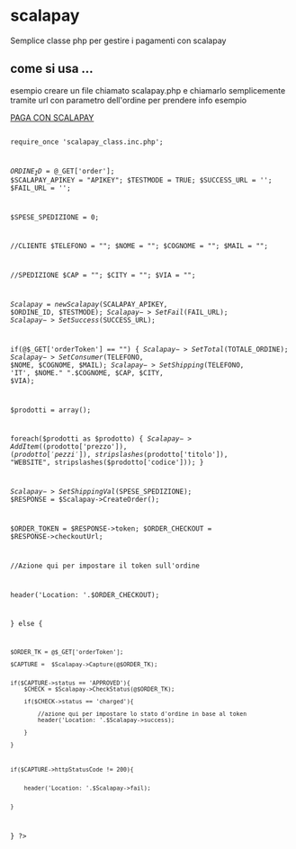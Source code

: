 # scalapay
Semplice classe php per gestire i pagamenti con scalapay


## come si usa ...


esempio creare un file chiamato scalapay.php e chiamarlo semplicemente tramite url con parametro dell'ordine 
per prendere info esempio 

<a href="scalapay.php?order=1234"> PAGA CON SCALAPAY </a>

<CODE>
<?php

require_once 'scalapay_class.inc.php';

$ORDINE_ID = @$_GET['order'];
$SCALAPAY_APIKEY = "APIKEY";
$TESTMODE = TRUE;
$SUCCESS_URL = '';
$FAIL_URL = '';

$SPESE_SPEDIZIONE = 0;

//CLIENTE
$TELEFONO = "";
$NOME = "";
$COGNOME = "";
$MAIL = "";


//SPEDIZIONE
$CAP = "";
$CITY =  "";
$VIA =  "";


$Scalapay = new Scalapay($SCALAPAY_APIKEY, $ORDINE_ID, $TESTMODE);
$Scalapay->SetFail($FAIL_URL);
$Scalapay->SetSuccess($SUCCESS_URL);


if(@$_GET['orderToken'] == "") {
$Scalapay->SetTotal($TOTALE_ORDINE);
$Scalapay->SetConsumer($TELEFONO, $NOME, $COGNOME, $MAIL);
$Scalapay->SetShipping($TELEFONO, 'IT', $NOME." ".$COGNOME, $CAP, $CITY, $VIA);

$prodotti = array();

foreach($prodotti as $prodotto) {
	$Scalapay->AddItem(($prodotto['prezzo']), ($prodotto['pezzi']),  stripslashes($prodotto['titolo']), "WEBSITE", stripslashes($prodotto['codice']));
}

$Scalapay->SetShippingVal($SPESE_SPEDIZIONE);
$RESPONSE = $Scalapay->CreateOrder();

$ORDER_TOKEN = $RESPONSE->token;
$ORDER_CHECKOUT = $RESPONSE->checkoutUrl;

//Azione qui per impostare il token sull'ordine

header('Location: '.$ORDER_CHECKOUT);
	

} else {


	$ORDER_TK = @$_GET['orderToken'];
	
	$CAPTURE =  $Scalapay->Capture(@$ORDER_TK);
	
	
	if($CAPTURE->status == 'APPROVED'){
		$CHECK = $Scalapay->CheckStatus(@$ORDER_TK);
		
		if($CHECK->status == 'charged'){
			
			//azione qui per impostare lo stato d'ordine in base al token 
			header('Location: '.$Scalapay->success);
			
		} 
		
	}
	
	
	
	if($CAPTURE->httpStatusCode != 200){
		
		
		header('Location: '.$Scalapay->fail);
		
		
	}





}
?>
</CODE>
